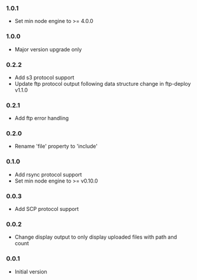 ### 1.0.1
* Set min node engine to >= 4.0.0

### 1.0.0
* Major version upgrade only

### 0.2.2
* Add s3 protocol support
* Update ftp protocol output following data structure change in ftp-deploy v1.1.0

### 0.2.1
* Add ftp error handling

### 0.2.0
* Rename 'file' property to 'include'

### 0.1.0
* Add rsync protocol support
* Set min node engine to >= v0.10.0

### 0.0.3
* Add SCP protocol support

### 0.0.2
* Change display output to only display uploaded files with path and count

### 0.0.1
* Initial version
